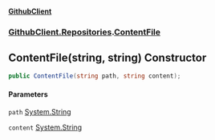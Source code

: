 #### [GithubClient](index 'index')
### [GithubClient.Repositories](GithubClient.Repositories 'GithubClient.Repositories').[ContentFile](GithubClient.Repositories.ContentFile 'GithubClient.Repositories.ContentFile')

## ContentFile(string, string) Constructor

```csharp
public ContentFile(string path, string content);
```
#### Parameters

<a name='GithubClient.Repositories.ContentFile.ContentFile(string,string).path'></a>

`path` [System.String](https://docs.microsoft.com/en-us/dotnet/api/System.String 'System.String')

<a name='GithubClient.Repositories.ContentFile.ContentFile(string,string).content'></a>

`content` [System.String](https://docs.microsoft.com/en-us/dotnet/api/System.String 'System.String')